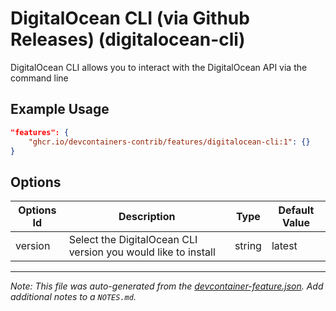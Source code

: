 

# DigitalOcean CLI (via Github Releases) (digitalocean-cli)

DigitalOcean CLI allows you to interact with the DigitalOcean API via the command line

## Example Usage

```json
"features": {
    "ghcr.io/devcontainers-contrib/features/digitalocean-cli:1": {}
}
```

## Options

| Options Id | Description | Type | Default Value |
|-----|-----|-----|-----|
| version | Select the DigitalOcean CLI version you would like to install | string | latest |



---

_Note: This file was auto-generated from the [devcontainer-feature.json](https://github.com/devcontainers-contrib/features/blob/main/src/digitalocean-cli/devcontainer-feature.json).  Add additional notes to a `NOTES.md`._

